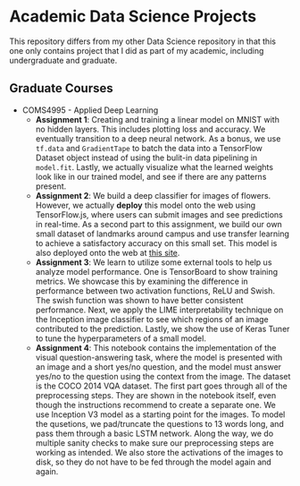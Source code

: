 # Academic Data Science Projects
This repository differs from my other Data Science repository in that this one only contains project that I did as part of my academic, including undergraduate and graduate. 

## Graduate Courses
- COMS4995 - Applied Deep Learning
    - **Assignment 1**: Creating and training a linear model on MNIST with no hidden layers. This includes plotting loss and accuracy. We eventually transition to a deep neural network. As a bonus, we use `tf.data` and `GradientTape` to batch the data into a TensorFlow Dataset object instead of using the bulit-in data pipelining in `model.fit`. Lastly, we actually visualize what the learned weights look like in our trained model, and see if there are any patterns present.
    - **Assignment 2**: We build a deep classifier for images of flowers. However, we actually **deploy** this model onto the web using TensorFlow.js, where users can submit images and see predictions in real-time. As a second part to this assignment, we build our own small dataset of landmarks around campus and use transfer learning to achieve a satisfactory accuracy on this small set. This model is also deployed onto the web at [this site](http://mughilm.github.io/COMS4995-ADL/).
    - **Assignment 3**: We learn to utilize some external tools to help us analyze model performance. One is TensorBoard to show training metrics. We showcase this by examining the difference in performance between two activation functions, ReLU and Swish. The swish function was shown to have better consistent performance. Next, we apply the LIME interpretability technique on the Inception image classifier to see which regions of an image contributed to the prediction. Lastly, we show the use of Keras Tuner to tune the hyperparameters of a small model.
    - **Assignment 4**: This notebook contains the implementation of the visual question-answering task, where the model is presented with an image and a short yes/no question, and the model must answer yes/no to the question using the context from the image. The dataset is the COCO 2014 VQA dataset. The first part goes through all of the preprocessing steps. They are shown in the notebook itself, even though the instructions recommend to create a separate one. We use Inception V3 model as a starting point for the images. To model the qusetions, we pad/truncate the questions to 13 words long, and pass them through a basic LSTM network. Along the way, we do multiple sanity checks to make sure our preprocessing steps are working as intended. We also store the activations of the images to disk, so they do not have to be fed through the model again and again.

